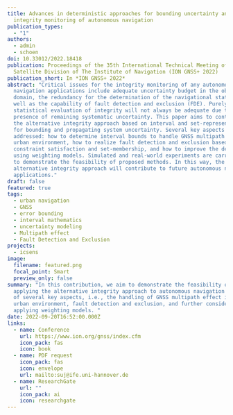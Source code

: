 ```yaml
---
title: Advances in deterministic approaches for bounding uncertainty and
  integrity monitoring of autonomous navigation
publication_types:
  - "1"
authors:
  - admin
  - schoen
doi: 10.33012/2022.18418
publication: Proceedings of the 35th International Technical Meeting of the
  Satellite Division of The Institute of Navigation (ION GNSS+ 2022)
publication_short: In *ION GNSS+ 2022*
abstract: "Critical issues for the integrity monitoring of any autonomous
  navigation applications include adequate uncertainty budget in the observation
  domain, the redundancy for the determination of the navigational states, as
  well as the capability of fault detection and exclusion (FDE). Purely
  statistical evaluation of integrity will not always be adequate due to the
  presence of remaining systematic uncertainty. This paper aims to contribute to
  the alternative integrity approach based on interval and set-representations
  for bounding and propagating system uncertainty. Several key aspects are
  addressed: how to determine interval bounds to handle GNSS multipath effect in
  urban environment, how to realize fault detection and exclusion based on
  constraint satisfaction and set-membership, and how to improve the detector
  using weighting models. Simulated and real-world experiments are carried out
  to demonstrate the feasibility of proposed methods. In this way, the
  alternative integrity approach will contribute to future autonomous navigation
  applications."
draft: false
featured: true
tags:
  - urban navigation
  - GNSS
  - error bounding
  - interval mathematics
  - uncertainty modeling
  - Multipath effect
  - Fault Detection and Exclusion
projects:
  - icsens
image:
  filename: featured.png
  focal_point: Smart
  preview_only: false
summary: "In this contribution, we aim to demonstrate the feasibility of
  applying the alternative integrity approach to autonomous navigation in terms
  of several key aspects, i.e., the handling of GNSS multipath effect in the
  urban environment, fault detection and exclusion, and further consideration of
  applying weighting models. "
date: 2022-09-20T16:52:00.000Z
links:
  - name: Conference
    url: https://www.ion.org/gnss/index.cfm
    icon_pack: fas
    icon: book
  - name: PDF request
    icon_pack: fas
    icon: envelope
    url: mailto:suj@ife.uni-hannover.de
  - name: ResearchGate
    url: ""
    icon_pack: ai
    icon: researchgate
---
```


